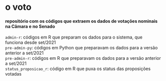 # o voto

#### repositório com os códigos que extraem os dados de votações nominais na Câmara e no Senado

`admin-r`: códigos em R que preparam os dados para o sistema, que funciona desde set/2021     
`pre-admin-py`: códigos em Python que preparavam os dados para a versão anterior a set/2021     
`pre-admin-r`: códigos em R que preparavam os dados para a versão anterior a set/2021       
`status_proposicao_r`: código em R que puxa os status das proposições votadas       
